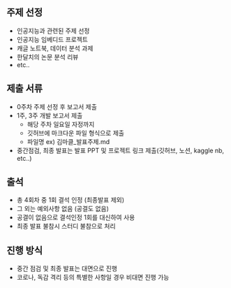 ## 주제 선정

- 인공지능과 관련된 주제 선정
- 인공지능 임베디드 프로젝트
- 캐글 노트북, 데이터 분석 과제
- 한달치의 논문 분석 리뷰
- etc..

## 제출 서류

- 0주차 주제 선정 후 보고서 제출
- 1주, 3주 개발 보고서 제출
    - 해당 주차 일요일 자정까지
    - 깃허브에 마크다운 파일 형식으로 제출
    - 파일명 ex) 김마클_발표주제.md
- 중간점검, 최종 발표는 발표 PPT 및 프로젝트 링크 제출(깃허브, 노션, kaggle nb, etc..)

## 출석

- 총 4회차 중 1회 결석 인정 (최종발표 제외)
- 그 외는 예외사항 없음 (공결도 없음)
- 공결이 없음으로 결석인정 1회를 대신하여 사용
- 최종 발표 불참시 스터디 불참으로 처리

## 진행 방식

- 중간 점검 및 최종 발표는 대면으로 진행
- 코로나, 독감 격리 등의 특별한 사항일 경우 비대면 진행 가능
